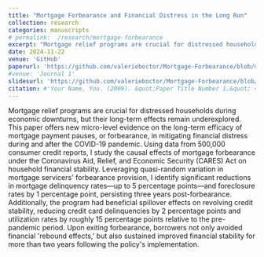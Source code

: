 ```yaml
---
title: "Mortgage Forbearance and Financial Distress in the Long Run"
collection: research
categories: manuscripts
# permalink:  /research/mortgage-forbearance
excerpt: "Mortgage relief programs are crucial for distressed households during economic downturns, but their long-term effects remain underexplored. This paper offers new micro-level evidence on the long-term efficacy of mortgage payment pauses, or forbearance, in mitigating financial distress during and after the COVID-19 pandemic. Using data from 500,000 consumer credit reports, I study the causal effects of mortgage forbearance under the Coronavirus Aid, Relief, and Economic Security (CARES) Act on household financial stability. Leveraging quasi-random variation in mortgage servicers' forbearance provision, I identify significant reductions in mortgage delinquency rates—up to 5 percentage points—and foreclosure rates by 1 percentage point, persisting three years post-forbearance. Additionally, the program had beneficial spillover effects on revolving credit stability, reducing credit card delinquencies by 2 percentage points and utilization rates by roughly 15 percentage points relative to the pre-pandemic period. Upon exiting forbearance, borrowers not only avoided financial 'rebound effects,' but also sustained improved financial stability for more than two years following the policy's implementation."
date: 2024-11-22
venue: 'GitHub'
paperurl: 'https://github.com/valerieboctor/Mortgage-Forbearance/blob/main/Boctor_Dissertation_11_02_24.pdf'
#venue: 'Journal 1'
slidesurl: 'https://github.com/valerieboctor/Mortgage-Forbearance/blob/main/slides_09_12_24.pdf'
citation: #'Your Name, You. (2009). &quot;Paper Title Number 1.&quot; <i>Journal 1</i>. 1(1).'
---
```


Mortgage relief programs are crucial for distressed households during economic downturns, but their long-term effects remain underexplored. This paper offers new micro-level evidence on the long-term efficacy of mortgage payment pauses, or forbearance, in mitigating financial distress during and after the COVID-19 pandemic. Using data from 500,000 consumer credit reports, I study the causal effects of mortgage forbearance under the Coronavirus Aid, Relief, and Economic Security (CARES) Act on household financial stability. Leveraging quasi-random variation in mortgage servicers' forbearance provision, I identify significant reductions in mortgage delinquency rates—up to 5 percentage points—and foreclosure rates by 1 percentage point, persisting three years post-forbearance. Additionally, the program had beneficial spillover effects on revolving credit stability, reducing credit card delinquencies by 2 percentage points and utilization rates by roughly 15 percentage points relative to the pre-pandemic period. Upon exiting forbearance, borrowers not only avoided financial 'rebound effects,' but also sustained improved financial stability for more than two years following the policy's implementation.